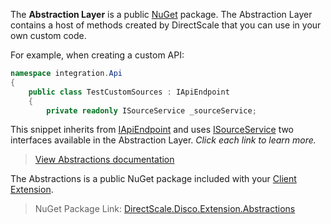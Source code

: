 The **Abstraction Layer** is a public [NuGet](https://www.nuget.org/packages/DirectScale.Disco.Extension.Abstractions/) package. The Abstraction Layer contains a host of methods created by DirectScale that you can use in your own custom code.

For example, when creating a custom API:

```csharp
namespace integration.Api
{
    public class TestCustomSources : IApiEndpoint
    {
        private readonly ISourceService _sourceService;
```

This snippet inherits from [IApiEndpoint](xref:DirectScale.Disco.Extension.Api.IApiEndpoint) and uses [ISourceService](xref:DirectScale.Disco.Extension.Services.ISourceService) two interfaces available in the Abstraction Layer. *Click each link to learn more.*

> [View Abstractions documentation](xref:DirectScale.Disco.Extension)

The Abstractions is a public NuGet package included with your [Client Extension](https://developers.directscale.com/docs/what-is-the-client-extension).

> NuGet Package Link: [DirectScale.Disco.Extension.Abstractions](https://www.nuget.org/packages/DirectScale.Disco.Extension.Abstractions/)

